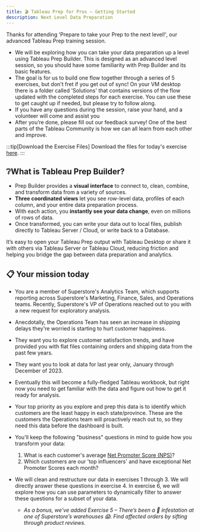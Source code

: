 ```yaml
---
title: 🎬 Tableau Prep for Pros – Getting Started
description: Next Level Data Preparation
---
```

Thanks for attending 'Prepare to take your Prep to the next level!', our advanced Tableau Prep training session.


* We will be exploring how you can take your data preparation up a level using Tableau Prep Builder. This is designed as an advanced level session, so you should have some familiarity with Prep Builder and its basic features.
* The goal is for us to build one flow together through a series of 5 exercises, but don't fret if you get out of sync! On your VM desktop there is a folder called 'Solutions' that contains versions of the flow updated with the completed steps for each exercise. You can use these to get caught up if needed, but please try to follow along.
* If you have any questions during the session, raise your hand, and a volunteer will come and assist you
* After you’re done, please fill out our feedback survey! One of the best parts of the Tableau Community is how we can all learn from each other and improve.

:::tip[Download the Exercise Files]
Download the files for today's exercise [here](/1931-hot-prep-advanced.zip).
:::

## ❔What is Tableau Prep Builder?

* Prep Builder provides a **visual interface** to connect to, clean, combine, and transform data from a variety of sources. 
* **Three coordinated views** let you see row-level data, profiles of each column, and your entire data preparation process. 
* With each action, you **instantly see your data change**, even on millions of rows of data. 
* Once transformed, you can write your data out to local files, publish directly to Tableau Server / Cloud, or write back to a Database. 

It’s easy to open your Tableau Prep output with Tableau Desktop or share it with others via Tableau Server or Tableau Cloud, reducing friction and helping you bridge the gap between data preparation and analytics.


## 📋 Your mission today

* You are a member of Superstore's Analytics Team, which supports reporting across Superstore's Marketing, Finance, Sales, and Operations teams. Recently, Superstore's VP of Operations reached out to you with a new request for exploratory analysis.
* Anecdotally, the Operations Team has seen an increase in shipping delays they're worried is starting to hurt customer happiness.
* They want you to explore customer satisfaction trends, and have provided you with flat files containing orders and shipping data from the past few years.
* They want you to look at data for last year only, January through December of 2023.
* Eventually this will become a fully-fledged Tableau workbook, but right now you need to get familiar with the data and figure out how to get it ready for analysis.
* Your top priority as you explore and prep this data is to identify which customers are the least happy in each state/province. These are the customers the Operations team will proactively reach out to, so they need this data before the dashboard is built.
* You'll keep the following "business" questions in mind to guide how you transform your data:

    1. What is each customer's average <a href="/../../reference/nps" target="_blank">Net Promoter Score (NPS)</a>?
    2. Which customers are our 'top influencers' and have exceptional Net Promoter Scores each month?

* We will clean and restructure our data in exercises 1 through 3. We will directly answer these questions in exercise 4. In exercise 6, we will explore how you can use parameters to dynamically filter to answer these questions for a subset of your data.
  * _As a bonus, we’ve added Exercise 5 – There’s been a 🐀 infestation at one of Superstore’s warehouses 😱. Find affected orders by sifting through product reviews._